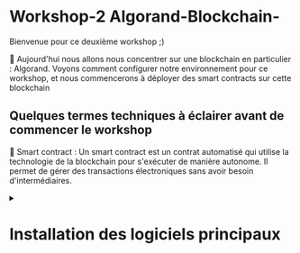 # Workshop-2 Algorand-Blockchain-
Bienvenue pour ce deuxième workshop ;) 

🧵 Aujourd'hui nous allons nous concentrer sur une blockchain en particulier : Algorand. Voyons comment configurer notre environnement pour ce workshop, et nous commencerons à déployer des smart contracts sur cette blockchain 



## Quelques termes techniques à éclairer avant de commencer le workshop 
📌 Smart contract :  Un smart contract est un contrat automatisé qui utilise la technologie de la blockchain pour s'exécuter de manière autonome. Il permet de gérer des transactions électroniques sans avoir besoin d'intermédiaires.

<details>
  <summary><h1>Installation des logiciels principaux</h1></summary>
  
  ## - Installation de brew (pour mac / linux) 
  ```
cd /opt
/bin/bash -c "$(curl -fsSL https://raw.githubusercontent.com/Homebrew/install/HEAD/install.sh)"
export PATH=/opt/homebrew/bin:$PATH
export PATH=/opt/homebrew/sbin:$PATH
```
    
  ## - Installation de WSL (pour windows)
  
  Il est possible d'utiliser Homebrew (ou "brew" en anglais) sur Windows en utilisant la fonctionnalité Windows Subsystem for Linux (WSL). Cependant, il est important de noter que cela n'est pas pris en charge officiellement et que certains outils et paquets peuvent ne pas fonctionner comme prévu.

Pour installer WSL sur Windows, vous devez avoir la version 1607 ou ultérieure de Windows 10 et suivre ces étapes:

Ouvrez l'application Paramètres en appuyant sur la touche Windows + I
  
Cliquez sur "Apps"
  
Cliquez sur "Programmes et fonctionnalités"
  
Cliquez sur "Activer ou désactiver les fonctionnalités Windows"
  
Cochez la case "Windows Subsystem for Linux"
  
Cliquez sur "OK" et redémarrez votre ordinateur

  ## - Installation de Docker ( permet de faire tourner des contenaires/programme dessus) 
  
  https://docs.docker.com/compose/install/
  
  ## - Installation de python 3 
  👉🏽 Pour Mac et Linux 
  
`brew install python3`

  👉🏽 Pour Windows ( WSL ) 
`sudo apt-get update
sudo apt-get install python3`

ou 
`sudo apt-get install python`



  ## - Install sandbox
`git clone https://github.com/algorand/sandbox.git`

Changement des configuration pour tourner le code sandbox dans le project folder ( Dans le fichier sandbox/docker-compose sous les ports ) 
```
volumes:
- type: bind
  source: ../
  target: /data
```

  Initialisation de sandbox
`./sandbox up -v`
`./sandbox enter algod`
